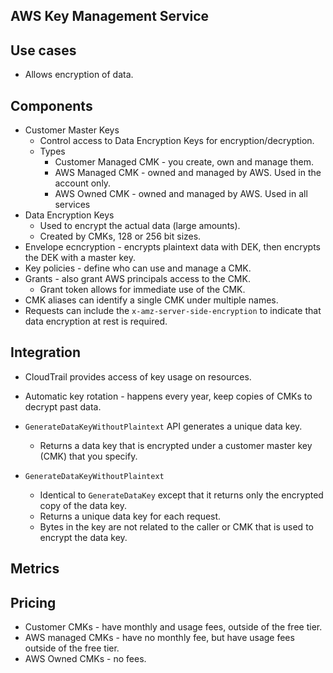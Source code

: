 ## AWS Key Management Service

## Use cases

- Allows encryption of data.

## Components

- Customer Master Keys
  - Control access to Data Encryption Keys for encryption/decryption.
  - Types
    - Customer Managed CMK - you create, own and manage them.
    - AWS Managed CMK - owned and managed by AWS. Used in the account only.
    - AWS Owned CMK - owned and managed by AWS. Used in all services
- Data Encryption Keys
  - Used to encrypt the actual data (large amounts).
  - Created by CMKs, 128 or 256 bit sizes.
- Envelope ecncryption - encrypts plaintext data with DEK, then encrypts the DEK with a master key.
- Key policies - define who can use and manage a CMK.
- Grants - also grant AWS principals access to the CMK.
  - Grant token allows for immediate use of the CMK.
- CMK aliases can identify a single CMK under multiple names.
- Requests can include the `x-amz-server-side-encryption` to indicate that data encryption at rest is required.

## Integration

- CloudTrail provides access of key usage on resources.
- Automatic key rotation - happens every year, keep copies of CMKs to decrypt past data.

- `GenerateDataKeyWithoutPlaintext` API generates a unique data key.
  - Returns a data key that is encrypted under a customer master key (CMK) that you specify.
- `GenerateDataKeyWithoutPlaintext`
  - Identical to `GenerateDataKey` except that it returns only the encrypted copy of the data key.
  - Returns a unique data key for each request.
  - Bytes in the key are not related to the caller or CMK that is used to encrypt the data key.

## Metrics

## Pricing

- Customer CMKs - have monthly and usage fees, outside of the free tier.
- AWS managed CMKs - have no monthly fee, but have usage fees outside of the free tier.
- AWS Owned CMKs - no fees.
